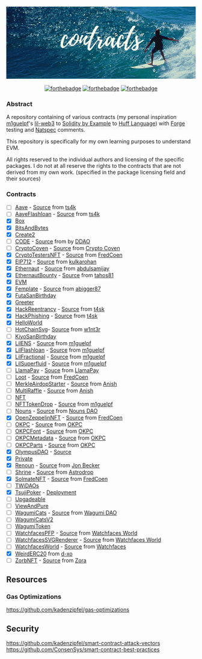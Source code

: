 <p align="center">
  <img src="assets/contracts.png">
</p>

<div align="center">

[![forthebadge](https://forthebadge.com/images/badges/for-sharks.svg)](https://forthebadge.com)
[![forthebadge](https://forthebadge.com/images/badges/60-percent-of-the-time-works-every-time.svg)](https://forthebadge.com)
[![forthebadge](https://forthebadge.com/images/badges/no-ragrets.svg)](https://forthebadge.com)

</div>

### Abstract

A repository containing of various contracts (my personal inspiration [m1guelpf](https://github.com/m1guelpf)'s [lil-web3](https://github.com/m1guelpf/lil-web3) to [Solidity by Example](https://solidity-by-example.org) to [Huff Language](https://github.com/huff-language/huffc)) with [Forge](https://github.com/foundry-rs/foundry) testing and [Natspec](https://docs.soliditylang.org/en/latest/natspec-format.html) comments.

This repository is specifically for my own learning purposes to understand EVM.

All rights reserved to the individual authors and licensing of the specific packages. I do not at all reserve the rights to the contracts that are not derived from my own work. (specified in the package licensing field and their sources)

### Contracts

- [ ] [Aave](/contracts/Aave) - [Source](https://github.com/t4sk/defi-by-example) from [ts4k](https://github.com/t4sk)
- [ ] [AaveFlashloan](/contracts/AaveFlashLoan) - [Source](https://github.com/t4sk/defi-by-example) from [ts4k](https://github.com/t4sk)
- [x] [Box](/contracts/Box)
- [x] [BitsAndBytes](/contracts/BitsAndBytes)
- [x] [Create2](/contracts/Create2)
- [ ] [CODE](/contracts/CODE) - [Source](https://github.com/Developer-DAO/code-claim-site) from by [DDAO](https://github.com/Developer-DAO)
- [ ] [CryptoCoven](/contracts/CryptoCoven) - [Source](https://github.com/crypto-coven/contracts) from [Crypto Coven](https://github)
- [x] [CryptoTestersNFT](/contracts/CryptoTestersNFT) - [Source](https://github.com/FredCoen/cryptotesters-merkle-whitelist-nft) from [FredCoen](https://github.com/FredCoen)
- [x] [EIP712](/contracts/EIP712) - [Source](https://github.com/kulkarohan/deposit) from [kulkarohan](https://github.com/kulkarohan)
- [x] [Ethernaut](/contracts/Ethernaut) - [Source](https://github.com/abdulsamijay/ethernaut) from [abdulsamijay](https://github.com/abdulsamijay)
- [x] [EthernautBounty](/contracts/EthernautBounty) - [Source](https://github.com/tahos81/ethernaut-bounty) from [tahos81](https://github.com/tahos81)
- [x] [EVM](/contracts/EVM)
- [x] [Femplate](/contracts/Femplate) - [Source](https://github.com/abigger87/femplate) from [abigger87](https://github.com/abigger87)
- [x] [FutaSanBirthday](/contracts/FutaSanBirthday)
- [x] [Greeter](/contracts/Greeter)
- [x] [HackReentrancy](/contracts/HackReentrancy) - [Source](https://solidity-by-example.org/hacks/re-entrancy) from [t4sk](https://github.com/t4sk)
- [x] [HackPhishing](/contracts/HackPhishing) - [Source](https://solidity-by-example.org/hacks/phishing-with-tx-origin) from [t4sk](https://github.com/t4sk)
- [x] [HelloWorld](/contracts/HelloWorld)
- [ ] [HotChainSvg](/contracts/HotChainSvg)- [Source](https://github.com/w1nt3r-eth/hot-chain-svg) from [w1nt3r](https://github.com/w1nt3r-eth)
- [ ] [KiyoSanBirthday](/contracts/KiyoSanBirthday)
- [x] [LilENS](/contracts/LilENS) - [Source](https://github.com/m1guelpf/lil-web3) from [m1guelpf](https://github.com/m1guelpf)
- [x] [LilFlashloan](/contracts/LilFlashloan) - [Source](https://github.com/m1guelpf/lil-web3) from [m1guelpf](https://github.com/m1guelpf)
- [x] [LilFractional](/contracts/LilFractional) - [Source](https://github.com/m1guelpf/lil-web3) from [m1guelpf](https://github.com/m1guelpf)
- [x] [LilSuperfluid](/contracts/LilSuperfluid) - [Source](https://github.com/m1guelpf/lil-web3) from [m1guelpf](https://github.com/m1guelpf)
- [ ] [LlamaPay](/contracts/LlamaPay) - [Souce](https://github.com/LlamaPay/llamapay) from [LlamaPay](https://github.com/LlamaPay)
- [ ] [Loot](/contracts/Loot) - [Source](https://etherscan.io/address/0xff9c1b15b16263c61d017ee9f65c50e4ae0113d7#code) from [FredCoen](https://github.com/abdulsamijay)
- [ ] [MerkleAirdopStarter](/contracts/MerkleAirdopStarter) - [Source](https://github.com/Anish-Agnihotri/merkle-airdrop-starter) from [Anish](https://github.com/Anish-Agnihotri)
- [ ] [MultiRaffle](/contracts/MultiRaffle) - [Source](https://github.com/Anish-Agnihotri/MultiRaffle) from [Anish](https://github.com/Anish-Agnihotri)
- [ ] [NFT](/contracts/NFT)
- [ ] [NFTTokenDrop](/contracts/NFTTokenDrop) - [Source](https://github.com/m1guelpf/nft-token-drop) from [m1guelpf](https://github.com/m1guelpf)
- [ ] [Nouns](/contracts/Nouns) - [Source](https://github.com/nounsDAO/nouns-monorepo) from [Nouns DAO](https://github.com/nounsDAO)
- [x] [OpenZeppelinNFT](/contracts/OpenZeppelinNFT) - [Source](https://github.com/FredCoen/nft-tutorial) from [FredCoen](https://github.com/FredCoen)
- [ ] [OKPC](/contracts/OKPC) - [Source](https://etherscan.io/token/0x7183209867489e1047f3a7c23ea1aed9c4e236e8#code) from [OKPC](https://okpc.app/)
- [ ] [OKPCFont](/contracts/OKPCFont) - [Source](https://etherscan.io/token/0xB1917264F00EC7dc0A058B51651EAd14759F0C09#code) from [OKPC](https://okpc.app/)
- [ ] [OKPCMetadata](/contracts/OKPCMetadata) - [Source](https://etherscan.io/token/0x38894d185689b8d83609f5b72fd379a753fd46be#code) from [OKPC](https://okpc.app/)
- [ ] [OKPCParts](/contracts/OKPC) - [Source](https://etherscan.io/token/0xd407890eD592d94390e6493f94DC784C5111f6Ee#code) from [OKPC](https://okpc.app/)
- [x] [OlympusDAO](/contracts/OlympusDAO) - [Source](https://github.com/OlympusDAO/olympus-contracts)
- [x] [Private](/contracts/Private)
- [x] [Renoun](/contracts/Renoun) - [Source](https://github.com/Jon-Becker/renoun) from [Jon Becker](https://github.com/Jon-Becker)
- [ ] [Shrine](/contracts/Shrine) - [Source](https://github.com/Astrodrop/shrine) from [Astrodrop](https://github.com/Astrodrop)
- [x] [SolmateNFT](/contracts/SolmateNFT) - [Source](https://github.com/FredCoen/nft-tutorial) from [FredCoen](https://github.com/FredCoen)
- [ ] [TWiDAOs](/contracts/TWiDAOs)
- [x] [TsujiPoker](/contracts/TsujiPoker) - [Deployment](https://etherscan.io/address/0x2442f53979e9d0b990a7029e95cfdac6ad3a81df)
- [ ] [Upgadeable](/contracts/Upgadeable)
- [ ] [ViewAndPure](/contracts/ViewAndPure)
- [ ] [WagumiCats](/contracts/WagumiCats) - [Source](https://github.com/wagumi/wagumi) from [Wagumi DAO](https://github.com/wagumi)
- [ ] [WagumiCatsV2](/contracts/WagumiCatsV2)
- [ ] [WagumiToken](/contracts/WagumiToken)
- [ ] [WatchfacesPFP](/contracts/WatchfacesPFP) - [Source](https://etherscan.io/address/0x1b57e04c02f9328bdd417fde6698b236b543c47f#code) from [Watchfaces World](https://www.watchfaces.world/)
- [ ] [WatchfacesSVGRenderer](/contracts/WatchfacesSVGRenderer) - [Source](https://etherscan.io/address/0x3aee59ca9cea21389d167112091ceace86747124#code) from [Watchfaces World](https://www.watchfaces.world/)
- [ ] [WatchfacesWorld](/contracts/WatchfacesWorld) - [Source](https://etherscan.io/address/0x8d3b078d9d9697a8624d4b32743b02d270334af1#code) from [Watchfaces](https://www.watchfaces.world/)
- [x] [WeirdERC20](/contracts/WeirdERC20) from [d-xo](https://github.com/d-xo/weird-erc20)
- [ ] [ZorbNFT](/contracts/ZorbNFT) - [Source](https://github.com/ourzora/zorb/tree/main/packages/zorb-contracts) from [Zora](https://github.com/ourzora)

## Resources

### Gas Optimizations

https://github.com/kadenzipfel/gas-optimizations

## Security

https://github.com/kadenzipfel/smart-contract-attack-vectors
https://github.com/ConsenSys/smart-contract-best-practices
